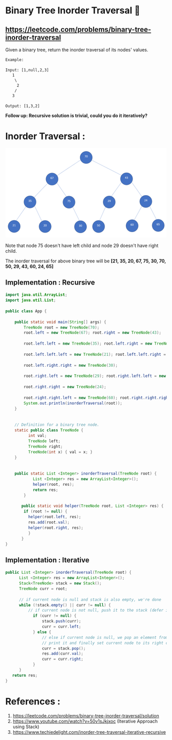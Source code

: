 # Binary Tree Inorder Traversal 🌲
## https://leetcode.com/problems/binary-tree-inorder-traversal
Given a binary tree, return the inorder traversal of its nodes' values.

```
Example:

Input: [1,null,2,3]
   1
    \
     2
    /
   3

Output: [1,3,2]
```
**Follow up: Recursive solution is trivial, could you do it iteratively?**

# Inorder Traversal :
![Binary Tree](binary-tree.PNG?raw=true "Binary Tree")

Note that node 75 doesn't have left child and node 29 doesn't have right child.

The inorder traversal for above binary tree will be **[21, 35, 20, 67, 75, 30, 70, 50, 29, 43, 60, 24, 65]**

## Implementation : Recursive

```java
import java.util.ArrayList;
import java.util.List;

public class App {

	public static void main(String[] args) {
		TreeNode root = new TreeNode(70);
		root.left = new TreeNode(67); root.right = new TreeNode(43);
		
		root.left.left = new TreeNode(35); root.left.right = new TreeNode(75); 
		
		root.left.left.left = new TreeNode(21); root.left.left.right = new TreeNode(20);
		
		root.left.right.right = new TreeNode(30);
		
		root.right.left = new TreeNode(29); root.right.left.left = new TreeNode(50);
		
		root.right.right = new TreeNode(24); 
		
		root.right.right.left = new TreeNode(60); root.right.right.right = new TreeNode(65);
		System.out.println(inorderTraversal(root));
	}
	
	
	// Definition for a binary tree node.
	static public class TreeNode {
	      int val;
	      TreeNode left;
	      TreeNode right;
	      TreeNode(int x) { val = x; }
	}
	 
	
	public static List <Integer> inorderTraversal(TreeNode root) {
            List <Integer> res = new ArrayList<Integer>();
            helper(root, res);
            return res;
        }

       public static void helper(TreeNode root, List <Integer> res) {
	    if (root != null) {
		  helper(root.left, res);
		  res.add(root.val);
		  helper(root.right, res);
	      }
       }
}

```
## Implementation : Iterative

```java
public List <Integer> inorderTraversal(TreeNode root) {
      List <Integer> res = new ArrayList<Integer>();
      Stack<TreeNode> stack = new Stack();
      TreeNode curr = root;

      // if current node is null and stack is also empty, we're done
      while (!stack.empty() || curr != null) {
          // if current node is not null, push it to the stack (defer it)and move to its left child
            if (curr != null) {
                stack.push(curr);
                curr = curr.left;
            } else {
                // else if current node is null, we pop an element from stack,
                // print it and finally set current node to its right child
                curr = stack.pop();
                res.add(curr.val);
                curr = curr.right;
            }
      }
   return res;
}
```

# References :
1. https://leetcode.com/problems/binary-tree-inorder-traversal/solution
2. https://www.youtube.com/watch?v=50v1sJkjxoc (Iterative Approach using Stack)
3. https://www.techiedelight.com/inorder-tree-traversal-iterative-recursive

